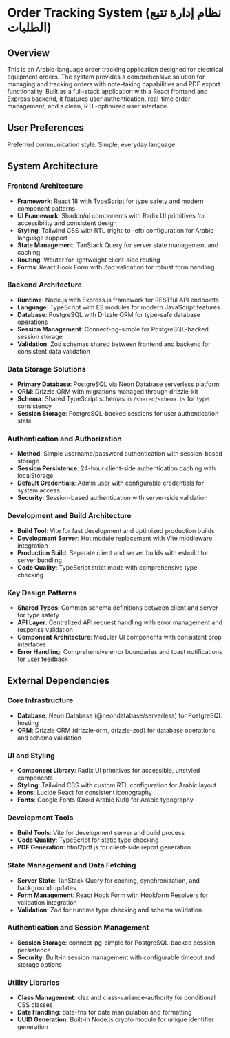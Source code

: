# Order Tracking System (نظام إدارة تتبع الطلبات)

## Overview

This is an Arabic-language order tracking application designed for electrical equipment orders. The system provides a comprehensive solution for managing and tracking orders with note-taking capabilities and PDF export functionality. Built as a full-stack application with a React frontend and Express backend, it features user authentication, real-time order management, and a clean, RTL-optimized user interface.

## User Preferences

Preferred communication style: Simple, everyday language.

## System Architecture

### Frontend Architecture
- **Framework**: React 18 with TypeScript for type safety and modern component patterns
- **UI Framework**: Shadcn/ui components with Radix UI primitives for accessibility and consistent design
- **Styling**: Tailwind CSS with RTL (right-to-left) configuration for Arabic language support
- **State Management**: TanStack Query for server state management and caching
- **Routing**: Wouter for lightweight client-side routing
- **Forms**: React Hook Form with Zod validation for robust form handling

### Backend Architecture
- **Runtime**: Node.js with Express.js framework for RESTful API endpoints
- **Language**: TypeScript with ES modules for modern JavaScript features
- **Database**: PostgreSQL with Drizzle ORM for type-safe database operations
- **Session Management**: Connect-pg-simple for PostgreSQL-backed session storage
- **Validation**: Zod schemas shared between frontend and backend for consistent data validation

### Data Storage Solutions
- **Primary Database**: PostgreSQL via Neon Database serverless platform
- **ORM**: Drizzle ORM with migrations managed through drizzle-kit
- **Schema**: Shared TypeScript schemas in `/shared/schema.ts` for type consistency
- **Session Storage**: PostgreSQL-backed sessions for user authentication state

### Authentication and Authorization
- **Method**: Simple username/password authentication with session-based storage
- **Session Persistence**: 24-hour client-side authentication caching with localStorage
- **Default Credentials**: Admin user with configurable credentials for system access
- **Security**: Session-based authentication with server-side validation

### Development and Build Architecture
- **Build Tool**: Vite for fast development and optimized production builds
- **Development Server**: Hot module replacement with Vite middleware integration
- **Production Build**: Separate client and server builds with esbuild for server bundling
- **Code Quality**: TypeScript strict mode with comprehensive type checking

### Key Design Patterns
- **Shared Types**: Common schema definitions between client and server for type safety
- **API Layer**: Centralized API request handling with error management and response validation
- **Component Architecture**: Modular UI components with consistent prop interfaces
- **Error Handling**: Comprehensive error boundaries and toast notifications for user feedback

## External Dependencies

### Core Infrastructure
- **Database**: Neon Database (@neondatabase/serverless) for PostgreSQL hosting
- **ORM**: Drizzle ORM (drizzle-orm, drizzle-zod) for database operations and schema validation

### UI and Styling
- **Component Library**: Radix UI primitives for accessible, unstyled components
- **Styling**: Tailwind CSS with custom RTL configuration for Arabic layout
- **Icons**: Lucide React for consistent iconography
- **Fonts**: Google Fonts (Droid Arabic Kufi) for Arabic typography

### Development Tools
- **Build Tools**: Vite for development server and build process
- **Code Quality**: TypeScript for static type checking
- **PDF Generation**: html2pdf.js for client-side report generation

### State Management and Data Fetching
- **Server State**: TanStack Query for caching, synchronization, and background updates
- **Form Management**: React Hook Form with Hookform Resolvers for validation integration
- **Validation**: Zod for runtime type checking and schema validation

### Authentication and Session Management
- **Session Storage**: connect-pg-simple for PostgreSQL-backed session persistence
- **Security**: Built-in session management with configurable timeout and storage options

### Utility Libraries
- **Class Management**: clsx and class-variance-authority for conditional CSS classes
- **Date Handling**: date-fns for date manipulation and formatting
- **UUID Generation**: Built-in Node.js crypto module for unique identifier generation